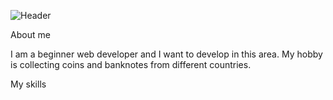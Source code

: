 ![Header](https://github.com/NickKazban/nickkazban/blob/main/assets/logo__me.gif)

About me

I am a beginner web developer and I want to develop in this area.
My hobby is collecting coins and banknotes from different countries.

My skills

